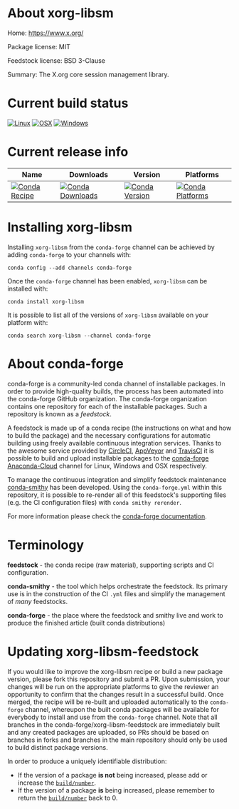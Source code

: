 About xorg-libsm
================

Home: https://www.x.org/

Package license: MIT

Feedstock license: BSD 3-Clause

Summary: The X.org core session management library.



Current build status
====================

[![Linux](https://img.shields.io/circleci/project/github/conda-forge/xorg-libsm-feedstock/master.svg?label=Linux)](https://circleci.com/gh/conda-forge/xorg-libsm-feedstock)
[![OSX](https://img.shields.io/travis/conda-forge/xorg-libsm-feedstock/master.svg?label=macOS)](https://travis-ci.org/conda-forge/xorg-libsm-feedstock)
[![Windows](https://img.shields.io/appveyor/ci/conda-forge/xorg-libsm-feedstock/master.svg?label=Windows)](https://ci.appveyor.com/project/conda-forge/xorg-libsm-feedstock/branch/master)

Current release info
====================

| Name | Downloads | Version | Platforms |
| --- | --- | --- | --- |
| [![Conda Recipe](https://img.shields.io/badge/recipe-xorg--libsm-green.svg)](https://anaconda.org/conda-forge/xorg-libsm) | [![Conda Downloads](https://img.shields.io/conda/dn/conda-forge/xorg-libsm.svg)](https://anaconda.org/conda-forge/xorg-libsm) | [![Conda Version](https://img.shields.io/conda/vn/conda-forge/xorg-libsm.svg)](https://anaconda.org/conda-forge/xorg-libsm) | [![Conda Platforms](https://img.shields.io/conda/pn/conda-forge/xorg-libsm.svg)](https://anaconda.org/conda-forge/xorg-libsm) |

Installing xorg-libsm
=====================

Installing `xorg-libsm` from the `conda-forge` channel can be achieved by adding `conda-forge` to your channels with:

```
conda config --add channels conda-forge
```

Once the `conda-forge` channel has been enabled, `xorg-libsm` can be installed with:

```
conda install xorg-libsm
```

It is possible to list all of the versions of `xorg-libsm` available on your platform with:

```
conda search xorg-libsm --channel conda-forge
```


About conda-forge
=================

conda-forge is a community-led conda channel of installable packages.
In order to provide high-quality builds, the process has been automated into the
conda-forge GitHub organization. The conda-forge organization contains one repository
for each of the installable packages. Such a repository is known as a *feedstock*.

A feedstock is made up of a conda recipe (the instructions on what and how to build
the package) and the necessary configurations for automatic building using freely
available continuous integration services. Thanks to the awesome service provided by
[CircleCI](https://circleci.com/), [AppVeyor](https://www.appveyor.com/)
and [TravisCI](https://travis-ci.org/) it is possible to build and upload installable
packages to the [conda-forge](https://anaconda.org/conda-forge)
[Anaconda-Cloud](https://anaconda.org/) channel for Linux, Windows and OSX respectively.

To manage the continuous integration and simplify feedstock maintenance
[conda-smithy](https://github.com/conda-forge/conda-smithy) has been developed.
Using the ``conda-forge.yml`` within this repository, it is possible to re-render all of
this feedstock's supporting files (e.g. the CI configuration files) with ``conda smithy rerender``.

For more information please check the [conda-forge documentation](https://conda-forge.org/docs/).

Terminology
===========

**feedstock** - the conda recipe (raw material), supporting scripts and CI configuration.

**conda-smithy** - the tool which helps orchestrate the feedstock.
                   Its primary use is in the construction of the CI ``.yml`` files
                   and simplify the management of *many* feedstocks.

**conda-forge** - the place where the feedstock and smithy live and work to
                  produce the finished article (built conda distributions)


Updating xorg-libsm-feedstock
=============================

If you would like to improve the xorg-libsm recipe or build a new
package version, please fork this repository and submit a PR. Upon submission,
your changes will be run on the appropriate platforms to give the reviewer an
opportunity to confirm that the changes result in a successful build. Once
merged, the recipe will be re-built and uploaded automatically to the
`conda-forge` channel, whereupon the built conda packages will be available for
everybody to install and use from the `conda-forge` channel.
Note that all branches in the conda-forge/xorg-libsm-feedstock are
immediately built and any created packages are uploaded, so PRs should be based
on branches in forks and branches in the main repository should only be used to
build distinct package versions.

In order to produce a uniquely identifiable distribution:
 * If the version of a package **is not** being increased, please add or increase
   the [``build/number``](https://conda.io/docs/user-guide/tasks/build-packages/define-metadata.html#build-number-and-string).
 * If the version of a package **is** being increased, please remember to return
   the [``build/number``](https://conda.io/docs/user-guide/tasks/build-packages/define-metadata.html#build-number-and-string)
   back to 0.
